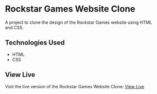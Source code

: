 # Rockstar Games Website Clone

A project to clone the design of the Rockstar Games website using HTML and CSS.

## Technologies Used

- HTML
- CSS

## View Live

Visit the live version of the Rockstar Games Website Clone: [View Live](https://swathinktk.github.io/Rockstar/)

